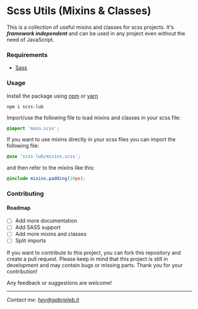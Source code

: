 # Scss Utils (Mixins & Classes)
This is a collection of useful mixins and classes for scss projects.
It's _**framework independent**_ and can be used in any project even without the need of JavaScript.

### Requirements
- [Sass](http://sass-lang.com/)

### Usage

Install the package using [npm](https://www.npmjs.com/) or [yarn](https://yarnpkg.com/)
```
npm i scss-lub
```

Import/use the following file to load mixins and classes in your scss file:
```scss
@import 'main.scss';
```

If you want to use mixins directly in your scss files you can import the following file:
```scss
@use 'scss-lub/mixins.scss';
```

and then refer to the mixins like this:
```scss
@include mixins.padding(10px);
```

### Contributing

#### Roadmap

- [ ] Add more documentation
- [ ] Add SASS support
- [ ] Add more mixins and classes
- [ ] Split imports

If you want to contribute to this project, you can fork this repository and create a pull request.
Please keep in mind that this project is still in development and may contain bugs or missing parts.
Thank you for your contribution!

Any feedback or suggestions are welcome!

___

_Contact me: [hey@gabrieleb.it](mailto:hey@gabrieleb.it)_
